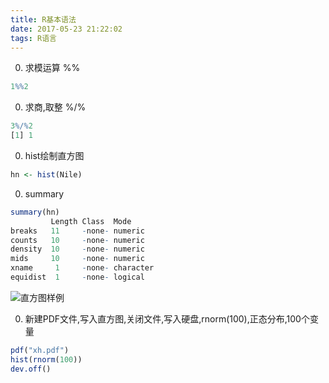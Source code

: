 ```yaml
---
title: R基本语法
date: 2017-05-23 21:22:02
tags: R语言
---
```


0. 求模运算 %%
```R
1%%2
```

0. 求商,取整 %/%
```R
3%/%2
[1] 1
```
0. hist绘制直方图
```R
hn <- hist(Nile)
```

0. summary
```R
summary(hn)
         Length Class  Mode     
breaks   11     -none- numeric
counts   10     -none- numeric
density  10     -none- numeric
mids     10     -none- numeric
xname     1     -none- character
equidist  1     -none- logical
```
![直方图样例](HistogramOfNile.png)

0. 新建PDF文件,写入直方图,关闭文件,写入硬盘,rnorm(100),正态分布,100个变量
```R
pdf("xh.pdf")
hist(rnorm(100))
dev.off()
```
























